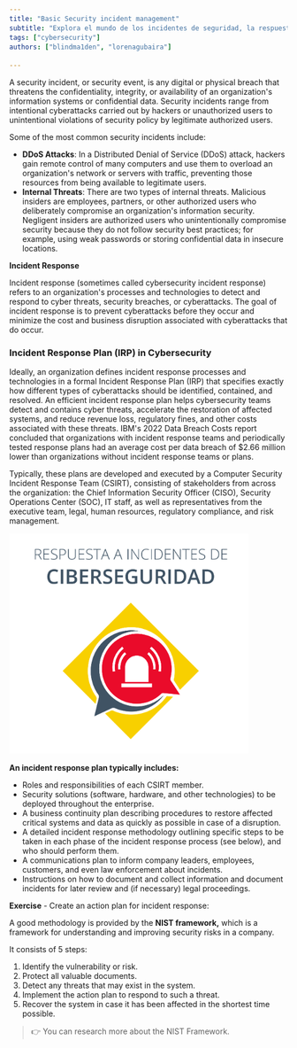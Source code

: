```yaml
---
title: "Basic Security incident management"
subtitle: "Explora el mundo de los incidentes de seguridad, la respuesta a incidentes y la importancia de un Plan de respuesta a incidentes (IRP) en ciberseguridad."
tags: ["cybersecurity"]
authors: ["blindma1den", "lorenagubaira"]

---
```



A security incident, or security event, is any digital or physical breach that threatens the confidentiality, integrity, or availability of an organization's information systems or confidential data. Security incidents range from intentional cyberattacks carried out by hackers or unauthorized users to unintentional violations of security policy by legitimate authorized users.

Some of the most common security incidents include:

- **DDoS Attacks**: In a Distributed Denial of Service (DDoS) attack, hackers gain remote control of many computers and use them to overload an organization's network or servers with traffic, preventing those resources from being available to legitimate users.
- **Internal Threats**: There are two types of internal threats. Malicious insiders are employees, partners, or other authorized users who deliberately compromise an organization's information security. Negligent insiders are authorized users who unintentionally compromise security because they do not follow security best practices; for example, using weak passwords or storing confidential data in insecure locations.

**Incident Response**

Incident response (sometimes called cybersecurity incident response) refers to an organization's processes and technologies to detect and respond to cyber threats, security breaches, or cyberattacks. The goal of incident response is to prevent cyberattacks before they occur and minimize the cost and business disruption associated with cyberattacks that do occur.

### Incident Response Plan (IRP) in Cybersecurity

Ideally, an organization defines incident response processes and technologies in a formal Incident Response Plan (IRP) that specifies exactly how different types of cyberattacks should be identified, contained, and resolved. An efficient incident response plan helps cybersecurity teams detect and contains cyber threats, accelerate the restoration of affected systems, and reduce revenue loss, regulatory fines, and other costs associated with these threats. IBM's 2022 Data Breach Costs report concluded that organizations with incident response teams and periodically tested response plans had an average cost per data breach of $2.66 million lower than organizations without incident response teams or plans.

Typically, these plans are developed and executed by a Computer Security Incident Response Team (CSIRT), consisting of stakeholders from across the organization: the Chief Information Security Officer (CISO), Security Operations Center (SOC), IT staff, as well as representatives from the executive team, legal, human resources, regulatory compliance, and risk management.

![Cybersecurity Incidents](../assets/incidentes-ciberseguridad.png)

**An incident response plan typically includes:**

- Roles and responsibilities of each CSIRT member.
- Security solutions (software, hardware, and other technologies) to be deployed throughout the enterprise.
- A business continuity plan describing procedures to restore affected critical systems and data as quickly as possible in case of a disruption.
- A detailed incident response methodology outlining specific steps to be taken in each phase of the incident response process (see below), and who should perform them.
- A communications plan to inform company leaders, employees, customers, and even law enforcement about incidents.
- Instructions on how to document and collect information and document incidents for later review and (if necessary) legal proceedings.

**Exercise** - Create an action plan for incident response:

A good methodology is provided by the **NIST framework,** which is a framework for understanding and improving security risks in a company.

It consists of 5 steps:

1. Identify the vulnerability or risk.
2. Protect all valuable documents.
3. Detect any threats that may exist in the system.
4. Implement the action plan to respond to such a threat.
5. Recover the system in case it has been affected in the shortest time possible.

> 👉 You can research more about the NIST Framework.



